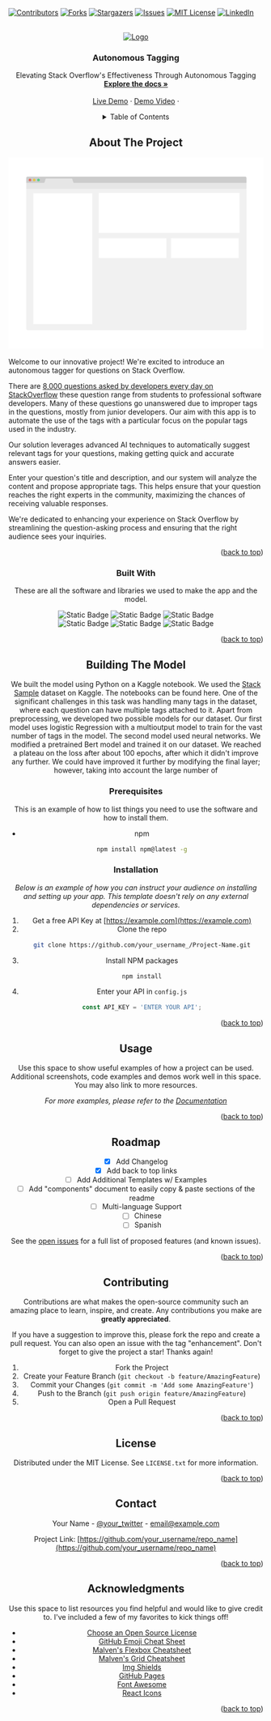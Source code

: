 <!-- Improved compatibility of back-to-top link: See: https://github.com/othneildrew/Best-README-Template/pull/73 -->
<a name="readme-top"></a>
<!--
*** Thanks for checking out the Best-README template. If you have a suggestion
*** That would make this better; please fork the repo and create a pull request
*** or open an issue with the tag "enhancement".
*** Don't forget to give the project a star!
*** Thanks again! Now go create something AMAZING! :D
-->



<!-- PROJECT SHIELDS -->
<!--
*** I'm using markdown "reference style" links for readability.
*** Reference links are enclosed in brackets [ ] instead of parentheses ( ).
*** See the bottom of this document for the declaration of the reference variables
*** for contributors-url, forks-url, etc. This is an optional, concise syntax you may use.
*** https://www.markdownguide.org/basic-syntax/#reference-style-links
-->
[![Contributors][contributors-shield]][contributors-url]
[![Forks][forks-shield]][forks-url]
[![Stargazers][stars-shield]][stars-url]
[![Issues][issues-shield]][issues-url]
[![MIT License][license-shield]][license-url]
[![LinkedIn][linkedin-shield]][linkedin-url]



<!-- PROJECT LOGO -->
<br />
<div align="center">
  <a href="https://github.com/smartinternz02/SBSPS-Challenge-10306-Autonomous-Tagging-Of-Stack-Overflow-Questions">
    <img src="https://github.com/smartinternz02/SBSPS-Challenge-10306-Autonomous-Tagging-Of-Stack-Overflow-Questions/blob/b582f4f36ade4947bca1b033e1382ee349536f41/images/logo.png" alt="Logo">
  </a>

  <h3 align="center">Autonomous Tagging</h3>

  <p align="center">
    Elevating Stack Overflow's Effectiveness Through Autonomous Tagging
    <br />
    <a href="https://github.com/smartinternz02/SBSPS-Challenge-10306-Autonomous-Tagging-Of-Stack-Overflow-Questions"><strong>Explore the docs »</strong></a>
    <br />
    <br />
    <a href="https://researchengines.azurewebsites.net/">Live Demo</a>
    ·
    <a href="https://github.com/othneildrew/Best-README-Template/issues">Demo Video</a>
    ·<!--
    *** <a href="https://github.com/othneildrew/Best-README-Template/issues">Request Feature</a>
    >
  </p>
</div>



<!-- TABLE OF CONTENTS -->
<details align="left">
  <summary align="center">Table of Contents</summary>
  <ol>
    <li>
      <a href="#about-the-project">About The Project</a>
      <ul>
        <li><a href="#built-with">Built With</a></li>
      </ul>
    </li>
    <li>
      <a href="#getting-started">Building the Model</a>
      <ul>
        <li><a href="#prerequisites">Prerequisites</a></li>
        <li><a href="#installation">Installation</a></li>
      </ul>
    </li>
    <li><a href="#usage">Usage</a></li>
    <li><a href="#roadmap">Roadmap</a></li>
    <li><a href="#contributing">Contributing</a></li>
    <li><a href="#license">License</a></li>
    <li><a href="#contact">Contact</a></li>
    <li><a href="#acknowledgments">Acknowledgments</a></li>
  </ol>
</details>



<!-- ABOUT THE PROJECT -->
## About The Project

[![Product Name Screen Shot][product-screenshot]](https://example.com)
<div align="left">
Welcome to our innovative project! We're excited to introduce an autonomous tagger for questions on Stack Overflow.

There are [8,000 questions asked by developers every day on StackOverflow](https://stackoverflow.blog/2017/05/09/introducing-stack-overflow-trends/#:~:text=On%20a%20typical%20day%2C%20developers,run%20into%20in%20their%20work.) these question range from students to professional software developers. Many of these questions go unanswered due to improper tags in the questions, mostly from junior developers. Our aim with this app is to automate the use of the tags with a particular focus on the popular tags used in the industry.

Our solution leverages advanced AI techniques to automatically suggest relevant tags for your questions, making getting quick and accurate answers easier.

Enter your question's title and description, and our system will analyze the content and propose appropriate tags. This helps ensure that your question reaches the right experts in the community, maximizing the chances of receiving valuable responses.

We're dedicated to enhancing your experience on Stack Overflow by streamlining the question-asking process and ensuring that the right audience sees your inquiries.
</div>
<p align="right">(<a href="#readme-top">back to top</a>)</p>



### Built With

These are all the software and libraries we used to make the app and the model.

![Static Badge](https://img.shields.io/badge/Flask-blue?logo=Flask)
![Static Badge](https://img.shields.io/badge/Gradio-yellow?logo=gradio)
![Static Badge](https://img.shields.io/badge/pytorch-orange?logo=pytorch)
</br>
![Static Badge](https://img.shields.io/badge/hugging_face-yellow?logo=hugging%20face)
![Static Badge](https://img.shields.io/badge/kaggle-lightblue?logo=kaggle)
![Static Badge](https://img.shields.io/badge/JQuery-lightblue?logo=Jquery)

<p align="right">(<a href="#readme-top">back to top</a>)</p>



<!-- Building The model -->
## Building The Model

We built the model using Python on a Kaggle notebook. We used the [Stack Sample](https://www.kaggle.com/datasets/stackoverflow/stacksample) dataset on Kaggle. The notebooks can be found here. One of the significant challenges in this task was handling many tags in the dataset, where each question can have multiple tags attached to it. Apart from preprocessing, we developed two possible models for our dataset. Our first model uses logistic Regression with a multioutput model to train for the vast number of tags in the model. The second model used neural networks. We modified a pretrained Bert model and trained it on our dataset. We reached a plateau on the loss after about 100 epochs, after which it didn't improve any further. We could have improved it further by modifying the final layer; however, taking into account the large number of 

### Prerequisites

This is an example of how to list things you need to use the software and how to install them.
* npm
  ```sh
  npm install npm@latest -g
  ```

### Installation

_Below is an example of how you can instruct your audience on installing and setting up your app. This template doesn't rely on any external dependencies or services._

1. Get a free API Key at [https://example.com](https://example.com)
2. Clone the repo
   ```sh
   git clone https://github.com/your_username_/Project-Name.git
   ```
3. Install NPM packages
   ```sh
   npm install
   ```
4. Enter your API in `config.js`
   ``` js
   const API_KEY = 'ENTER YOUR API';
   ```

<p align="right">(<a href="#readme-top">back to top</a>)</p>



<!-- USAGE EXAMPLES -->
## Usage

Use this space to show useful examples of how a project can be used. Additional screenshots, code examples and demos work well in this space. You may also link to more resources.

_For more examples, please refer to the [Documentation](https://example.com)_

<p align="right">(<a href="#readme-top">back to top</a>)</p>



<!-- ROADMAP -->
## Roadmap

- [x] Add Changelog
- [x] Add back to top links
- [ ] Add Additional Templates w/ Examples
- [ ] Add "components" document to easily copy & paste sections of the readme
- [ ] Multi-language Support
    - [ ] Chinese
    - [ ] Spanish

See the [open issues](https://github.com/othneildrew/Best-README-Template/issues) for a full list of proposed features (and known issues).

<p align="right">(<a href="#readme-top">back to top</a>)</p>



<!-- CONTRIBUTING -->
## Contributing

Contributions are what makes the open-source community such an amazing place to learn, inspire, and create. Any contributions you make are **greatly appreciated**.

If you have a suggestion to improve this, please fork the repo and create a pull request. You can also open an issue with the tag "enhancement".
Don't forget to give the project a star! Thanks again!

1. Fork the Project
2. Create your Feature Branch (`git checkout -b feature/AmazingFeature`)
3. Commit your Changes (`git commit -m 'Add some AmazingFeature'`)
4. Push to the Branch (`git push origin feature/AmazingFeature`)
5. Open a Pull Request

<p align="right">(<a href="#readme-top">back to top</a>)</p>



<!-- LICENSE -->
## License

Distributed under the MIT License. See `LICENSE.txt` for more information.

<p align="right">(<a href="#readme-top">back to top</a>)</p>



<!-- CONTACT -->
## Contact

Your Name - [@your_twitter](https://twitter.com/your_username) - email@example.com

Project Link: [https://github.com/your_username/repo_name](https://github.com/your_username/repo_name)

<p align="right">(<a href="#readme-top">back to top</a>)</p>



<!-- ACKNOWLEDGMENTS -->
## Acknowledgments

Use this space to list resources you find helpful and would like to give credit to. I've included a few of my favorites to kick things off!

* [Choose an Open Source License](https://choosealicense.com)
* [GitHub Emoji Cheat Sheet](https://www.webpagefx.com/tools/emoji-cheat-sheet)
* [Malven's Flexbox Cheatsheet](https://flexbox.malven.co/)
* [Malven's Grid Cheatsheet](https://grid.malven.co/)
* [Img Shields](https://shields.io)
* [GitHub Pages](https://pages.github.com)
* [Font Awesome](https://fontawesome.com)
* [React Icons](https://react-icons.github.io/react-icons/search)

<p align="right">(<a href="#readme-top">back to top</a>)</p>



<!-- MARKDOWN LINKS & IMAGES -->
<!-- https://www.markdownguide.org/basic-syntax/#reference-style-links -->
[contributors-shield]: https://img.shields.io/github/contributors/othneildrew/Best-README-Template.svg?style=for-the-badge
[contributors-url]: https://github.com/othneildrew/Best-README-Template/graphs/contributors
[forks-shield]: https://img.shields.io/github/forks/othneildrew/Best-README-Template.svg?style=for-the-badge
[forks-url]: https://github.com/othneildrew/Best-README-Template/network/members
[stars-shield]: https://img.shields.io/github/stars/othneildrew/Best-README-Template.svg?style=for-the-badge
[stars-url]: https://github.com/othneildrew/Best-README-Template/stargazers
[issues-shield]: https://img.shields.io/github/issues/othneildrew/Best-README-Template.svg?style=for-the-badge
[issues-url]: https://github.com/othneildrew/Best-README-Template/issues
[license-shield]: https://img.shields.io/github/license/othneildrew/Best-README-Template.svg?style=for-the-badge
[license-url]: https://github.com/othneildrew/Best-README-Template/blob/master/LICENSE.txt
[linkedin-shield]: https://img.shields.io/badge/-LinkedIn-black.svg?style=for-the-badge&logo=linkedin&colorB=555
[linkedin-url]: https://linkedin.com/in/othneildrew
[product-screenshot]: images/screenshot.png
[Next.js]: https://img.shields.io/badge/next.js-000000?style=for-the-badge&logo=nextdotjs&logoColor=white
[Next-url]: https://nextjs.org/
[React.js]: https://img.shields.io/badge/React-20232A?style=for-the-badge&logo=react&logoColor=61DAFB
[React-url]: https://reactjs.org/
[Vue.js]: https://img.shields.io/badge/Vue.js-35495E?style=for-the-badge&logo=vuedotjs&logoColor=4FC08D
[Vue-url]: https://vuejs.org/
[Angular.io]: https://img.shields.io/badge/Angular-DD0031?style=for-the-badge&logo=angular&logoColor=white
[Angular-url]: https://angular.io/
[Svelte.dev]: https://img.shields.io/badge/Svelte-4A4A55?style=for-the-badge&logo=svelte&logoColor=FF3E00
[Svelte-url]: https://svelte.dev/
[Laravel.com]: https://img.shields.io/badge/Laravel-FF2D20?style=for-the-badge&logo=laravel&logoColor=white
[Laravel-url]: https://laravel.com
[Bootstrap.com]: https://img.shields.io/badge/Bootstrap-563D7C?style=for-the-badge&logo=bootstrap&logoColor=white
[Bootstrap-url]: https://getbootstrap.com
[JQuery.com]: https://img.shields.io/badge/jQuery-0769AD?style=for-the-badge&logo=jquery&logoColor=white
[JQuery-url]: https://jquery.com 
